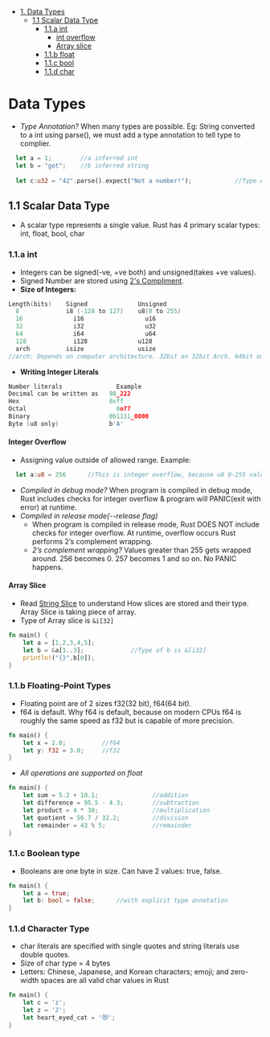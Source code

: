 - [1. Data Types](#datatypes)
  - [1.1 Scalar Data Type](#scalardatatypes)
    - [1.1.a int](#intdatatype)
      - [int overflow](#intoverflow)
      - [Array slice](#arrayslice)
    - [1.1.b float](#floatdatatypes)
    - [1.1.c bool](#booldatatype)
    - [1.1.d char](#chardatatype)


<a name="datatypes"></a>
# Data Types
- *Type Annotation?*  When many types are possible. Eg: String converted to a int using parse(), we must add a type annotation to tell type to complier.
```rust
  let a = 1;        //a inferred int
  let b = "get";    //b inferred string
  
  let c:u32 = "42".parse().expect("Not a number!");            //Type Annotation u32
```

<a name="scalardatatypes"></a>
## 1.1 Scalar Data Type
- A scalar type represents a single value. Rust has 4 primary scalar types: int, float, bool, char

<a name="intdatatype"></a>
### 1.1.a int
- Integers can be signed(-ve, +ve  both) and unsigned(takes +ve values).
- Signed Number are stored using [2's Compliment](/Languages/Programming_Languages/C/Bitwise/Representation_of_Numbers). 
- **Size of Integers:**
```c
Length(bits)	Signed	            Unsigned
  8           	i8 (-128 to 127)	u8(0 to 255)
  16	          i16	              u16
  32	          i32	              u32
  64	          i64	              u64
  128   	      i128	            u128
  arch 	        isize	            usize
//arch: Depends on computer architecture. 32bit on 32bit Arch. 64bit on 64bit Arch
```
- **Writing Integer Literals**
```c
Number literals 	          Example
Decimal can be written as   98_222
Hex	                        0xff
Octal	                      0o77
Binary	                    0b1111_0000
Byte (u8 only)            	b'A'
```

<a name="intoverflow"></a>
#### Integer Overflow
- Assigning value outside of allowed range. Example:
```rust
  let a:u8 = 256      //This is integer overflow, because u8 0-255 values can be assigned
```  
- *Compiled in debug mode?* When program is compiled in debug mode, Rust includes checks for integer overflow & program will PANIC(exit with error) at runtime.
- *Compiled in release mode(--release flag)*
  - When program is compiled in release mode, Rust DOES NOT include checks for integer overflow. At runtime, overflow occurs Rust performs 2’s complement wrapping. 
  - *2’s complement wrapping?* Values greater than 255 gets wrapped around. 256 becomes 0. 257 becomes 1 and so on. No PANIC happens.

<a name="arrayslice"></a>
#### Array Slice
- Read [String Slice](../) to understand How slices are stored and their type. Array Slice is taking piece of array.
- Type of Array slice is `&i[32]`
```rust
fn main() {
    let a = [1,2,3,4,5];
    let b = &a[1..3];             //Type of b is &[i32]
    println!("{}",b[0]);
}
```

<a name="floatdatatype"></a>
### 1.1.b Floating-Point Types
- Floating point are of 2 sizes f32(32 bit), f64(64 bit). 
- f64 is default. Why f64 is default, because on modern CPUs f64 is roughly the same speed as f32 but is capable of more precision.
```rust
fn main() {
    let x = 2.0;          //f64
    let y: f32 = 3.0;     //f32
}
```
- *All operations are supported on float*
```rust
fn main() {
    let sum = 5.2 + 10.1;               //addition
    let difference = 95.5 - 4.3;        //subtraction
    let product = 4 * 30;               //multiplication
    let quotient = 56.7 / 32.2;         //division
    let remainder = 43 % 5;             //remainder
}
```

<a name="booldatatype"></a>
### 1.1.c Boolean type
- Booleans are one byte in size. Can have 2 values: true, false.
```rust
fn main() {
    let a = true;
    let b: bool = false;      //with explicit type annotation
}
```

<a name="chardatatype"></a>
### 1.1.d Character Type
- char literals are specified with single quotes and string literals use double quotes.
- Size of char type = 4 bytes
- Letters: Chinese, Japanese, and Korean characters; emoji; and zero-width spaces are all valid char values in Rust
```rust
fn main() {
    let c = 'z';
    let z = 'ℤ';
    let heart_eyed_cat = '😻';
}
```
